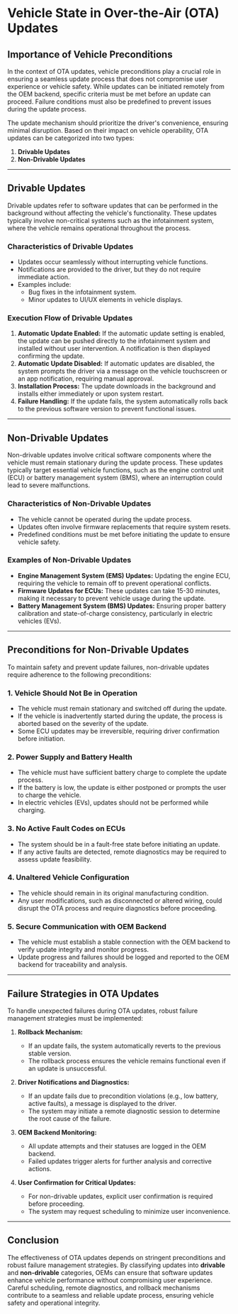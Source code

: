 # Vehicle State in Over-the-Air (OTA) Updates

## Importance of Vehicle Preconditions

In the context of OTA updates, vehicle preconditions play a crucial role in ensuring a seamless update process that does not compromise user experience or vehicle safety. While updates can be initiated remotely from the OEM backend, specific criteria must be met before an update can proceed. Failure conditions must also be predefined to prevent issues during the update process.

The update mechanism should prioritize the driver's convenience, ensuring minimal disruption. Based on their impact on vehicle operability, OTA updates can be categorized into two types:

1. **Drivable Updates**
2. **Non-Drivable Updates**

---

## Drivable Updates

Drivable updates refer to software updates that can be performed in the background without affecting the vehicle's functionality. These updates typically involve non-critical systems such as the infotainment system, where the vehicle remains operational throughout the process.

### Characteristics of Drivable Updates
- Updates occur seamlessly without interrupting vehicle functions.
- Notifications are provided to the driver, but they do not require immediate action.
- Examples include:
  - Bug fixes in the infotainment system.
  - Minor updates to UI/UX elements in vehicle displays.

### Execution Flow of Drivable Updates
1. **Automatic Update Enabled:** If the automatic update setting is enabled, the update can be pushed directly to the infotainment system and installed without user intervention. A notification is then displayed confirming the update.
2. **Automatic Update Disabled:** If automatic updates are disabled, the system prompts the driver via a message on the vehicle touchscreen or an app notification, requiring manual approval.
3. **Installation Process:** The update downloads in the background and installs either immediately or upon system restart.
4. **Failure Handling:** If the update fails, the system automatically rolls back to the previous software version to prevent functional issues.

---

## Non-Drivable Updates

Non-drivable updates involve critical software components where the vehicle must remain stationary during the update process. These updates typically target essential vehicle functions, such as the engine control unit (ECU) or battery management system (BMS), where an interruption could lead to severe malfunctions.

### Characteristics of Non-Drivable Updates
- The vehicle cannot be operated during the update process.
- Updates often involve firmware replacements that require system resets.
- Predefined conditions must be met before initiating the update to ensure vehicle safety.

### Examples of Non-Drivable Updates
- **Engine Management System (EMS) Updates:** Updating the engine ECU, requiring the vehicle to remain off to prevent operational conflicts.
- **Firmware Updates for ECUs:** These updates can take 15-30 minutes, making it necessary to prevent vehicle usage during the update.
- **Battery Management System (BMS) Updates:** Ensuring proper battery calibration and state-of-charge consistency, particularly in electric vehicles (EVs).

---

## Preconditions for Non-Drivable Updates

To maintain safety and prevent update failures, non-drivable updates require adherence to the following preconditions:

### 1. Vehicle Should Not Be in Operation
- The vehicle must remain stationary and switched off during the update.
- If the vehicle is inadvertently started during the update, the process is aborted based on the severity of the update.
- Some ECU updates may be irreversible, requiring driver confirmation before initiation.

### 2. Power Supply and Battery Health
- The vehicle must have sufficient battery charge to complete the update process.
- If the battery is low, the update is either postponed or prompts the user to charge the vehicle.
- In electric vehicles (EVs), updates should not be performed while charging.

### 3. No Active Fault Codes on ECUs
- The system should be in a fault-free state before initiating an update.
- If any active faults are detected, remote diagnostics may be required to assess update feasibility.

### 4. Unaltered Vehicle Configuration
- The vehicle should remain in its original manufacturing condition.
- Any user modifications, such as disconnected or altered wiring, could disrupt the OTA process and require diagnostics before proceeding.

### 5. Secure Communication with OEM Backend
- The vehicle must establish a stable connection with the OEM backend to verify update integrity and monitor progress.
- Update progress and failures should be logged and reported to the OEM backend for traceability and analysis.

---

## Failure Strategies in OTA Updates

To handle unexpected failures during OTA updates, robust failure management strategies must be implemented:

1. **Rollback Mechanism:**
   - If an update fails, the system automatically reverts to the previous stable version.
   - The rollback process ensures the vehicle remains functional even if an update is unsuccessful.

2. **Driver Notifications and Diagnostics:**
   - If an update fails due to precondition violations (e.g., low battery, active faults), a message is displayed to the driver.
   - The system may initiate a remote diagnostic session to determine the root cause of the failure.

3. **OEM Backend Monitoring:**
   - All update attempts and their statuses are logged in the OEM backend.
   - Failed updates trigger alerts for further analysis and corrective actions.

4. **User Confirmation for Critical Updates:**
   - For non-drivable updates, explicit user confirmation is required before proceeding.
   - The system may request scheduling to minimize user inconvenience.

---

## Conclusion

The effectiveness of OTA updates depends on stringent preconditions and robust failure management strategies. By classifying updates into **drivable** and **non-drivable** categories, OEMs can ensure that software updates enhance vehicle performance without compromising user experience. Careful scheduling, remote diagnostics, and rollback mechanisms contribute to a seamless and reliable update process, ensuring vehicle safety and operational integrity.
